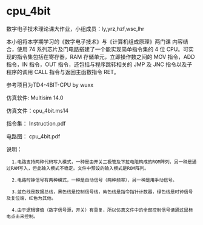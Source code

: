 # cpu_4bit


数字电子技术理论课大作业，小组成员：ly,yrz,hzf,wsc,lhr

本小组将本学期学习的《数字电子技术》与《计算机组成原理》两门课 内容结合，使用 74 系列芯片及门电路搭建了一个能实现简单指令集的 4 位 CPU。可实现的指令集包括在寄存器，RAM 存储单元，立即操作数之间的 MOV 指令，ADD 指令，IN 指令，OUT 指令，还包括与程序跳转相关的 JMP 及 JNC 指令以及子程序的调用 CALL 指令与返回主函数指令 RET。

参考项目为TD4-4BIT-CPU by wuxx

仿真软件: Multisim 14.0

仿真文件：cpu_4bit.ms14

指令集：  Instruction.pdf

电路图：  cpu_4bit.pdf

说明： 

      1.电路支持两种代码写入模式，一种是由开关二极管及下拉电阻构成的ROM阵列，另一种是通过RAM写入，但此输入模式不稳定。文件中预设的输入模式是ROM阵列。
      
      2.电路时钟信号有两种模式，一种是自动信号（两种频率），另一种是用手动信号。
      
      3.蓝色线是数据总线，黑色线是控制信号线，紫色线是指令指针计数器，绿色线是时钟信号及复位端，红色为其他。
      
      4.由于逻辑键值（数字信号源，开关）有重复，所以仿真文件中的全部控制信号请通过鼠标电点击来控制。
